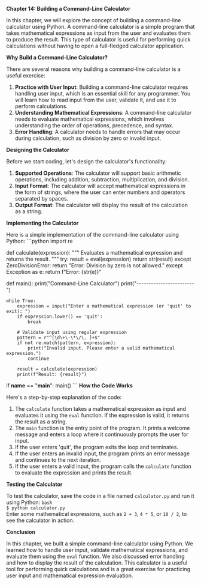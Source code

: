 <p><strong>Chapter 14: Building a Command-Line Calculator</strong></p>

<p>In this chapter, we will explore the concept of building a command-line calculator using Python. A command-line calculator is a simple program that takes mathematical expressions as input from the user and evaluates them to produce the result. This type of calculator is useful for performing quick calculations without having to open a full-fledged calculator application.</p>

<p><strong>Why Build a Command-Line Calculator?</strong></p>

<p>There are several reasons why building a command-line calculator is a useful exercise:</p>

<ol>
<li><strong>Practice with User Input</strong>: Building a command-line calculator requires handling user input, which is an essential skill for any programmer. You will learn how to read input from the user, validate it, and use it to perform calculations.</li>
<li><strong>Understanding Mathematical Expressions</strong>: A command-line calculator needs to evaluate mathematical expressions, which involves understanding the order of operations, precedence, and syntax.</li>
<li><strong>Error Handling</strong>: A calculator needs to handle errors that may occur during calculation, such as division by zero or invalid input.</li>
</ol>

<p><strong>Designing the Calculator</strong></p>

<p>Before we start coding, let's design the calculator's functionality:</p>

<ol>
<li><strong>Supported Operations</strong>: The calculator will support basic arithmetic operations, including addition, subtraction, multiplication, and division.</li>
<li><strong>Input Format</strong>: The calculator will accept mathematical expressions in the form of strings, where the user can enter numbers and operators separated by spaces.</li>
<li><strong>Output Format</strong>: The calculator will display the result of the calculation as a string.</li>
</ol>

<p><strong>Implementing the Calculator</strong></p>

<p>Here is a simple implementation of the command-line calculator using Python:
```python
import re</p>

<p>def calculate(expression):
    """
    Evaluates a mathematical expression and returns the result.
    """
    try:
        result = eval(expression)
        return str(result)
    except ZeroDivisionError:
        return "Error: Division by zero is not allowed."
    except Exception as e:
        return f"Error: {str(e)}"</p>

<p>def main():
    print("Command-Line Calculator")
    print("------------------------")</p>

<pre><code>while True:
    expression = input("Enter a mathematical expression (or 'quit' to exit): ")
    if expression.lower() == 'quit':
        break

    # Validate input using regular expression
    pattern = r"^[\d\+\-\*\/\. ]+$"
    if not re.match(pattern, expression):
        print("Invalid input. Please enter a valid mathematical expression.")
        continue

    result = calculate(expression)
    print(f"Result: {result}")
</code></pre>

<p>if <strong>name</strong> == "<strong>main</strong>":
    main()
```
<strong>How the Code Works</strong></p>

<p>Here's a step-by-step explanation of the code:</p>

<ol>
<li>The <code>calculate</code> function takes a mathematical expression as input and evaluates it using the <code>eval</code> function. If the expression is valid, it returns the result as a string.</li>
<li>The <code>main</code> function is the entry point of the program. It prints a welcome message and enters a loop where it continuously prompts the user for input.</li>
<li>If the user enters 'quit', the program exits the loop and terminates.</li>
<li>If the user enters an invalid input, the program prints an error message and continues to the next iteration.</li>
<li>If the user enters a valid input, the program calls the <code>calculate</code> function to evaluate the expression and prints the result.</li>
</ol>

<p><strong>Testing the Calculator</strong></p>

<p>To test the calculator, save the code in a file named <code>calculator.py</code> and run it using Python:
<code>bash
$ python calculator.py
</code>
Enter some mathematical expressions, such as <code>2 + 3</code>, <code>4 * 5</code>, or <code>10 / 2</code>, to see the calculator in action.</p>

<p><strong>Conclusion</strong></p>

<p>In this chapter, we built a simple command-line calculator using Python. We learned how to handle user input, validate mathematical expressions, and evaluate them using the <code>eval</code> function. We also discussed error handling and how to display the result of the calculation. This calculator is a useful tool for performing quick calculations and is a great exercise for practicing user input and mathematical expression evaluation.</p>
